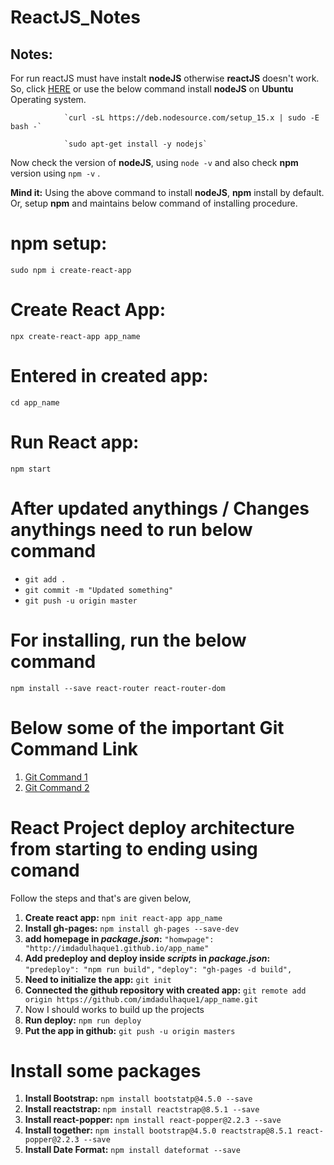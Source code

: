 # ReactJS_Notes
## Notes:
For run reactJS must have instalt **nodeJS** otherwise **reactJS** doesn't work. So, click [HERE](https://github.com/imdadulhaque1/distributions) or use the below command install **nodeJS** on **Ubuntu** Operating system.

                `curl -sL https://deb.nodesource.com/setup_15.x | sudo -E bash -`

                `sudo apt-get install -y nodejs`
                
Now check the version of **nodeJS**, using `node -v` and also check **npm** version using `npm -v` . 

**Mind it:** Using the above command to install **nodeJS**, **npm** install by default. Or, setup **npm** and maintains below command of installing procedure.
# npm setup: 
`sudo npm i create-react-app`
# Create React App: 
`npx create-react-app app_name`
# Entered in created app: 
`cd app_name`
# Run React app: 
`npm start`
# After updated anythings / Changes anythings need to run below command
- `git add .`
- `git commit -m "Updated something"`
- `git push -u origin master`

# For installing, run the below command
`npm install --save react-router react-router-dom`

# Below some of the important Git Command Link
1. [Git Command 1](https://github.com/imdadulhaque1/Git_Command_1) 
2. [Git Command 2](https://github.com/imdadulhaque1/Git_Command_2)


# React Project deploy architecture from starting to ending using comand
Follow the steps and that's are given below,
1. **Create react app:** `npm init react-app app_name`
2. **Install gh-pages:** `npm install gh-pages --save-dev`
3. **add homepage in _package.json_:** `"homwpage": "http://imdadulhaque1.github.io/app_name"`
4. **Add predeploy and deploy inside _scripts_ in _package.json_:**
                                                                  `"predeploy": "npm run build",`
                                                                   `"deploy": "gh-pages -d build",`
5. **Need to initialize the app:** `git init`
6. **Connected the github repository with created app:** `git remote add origin https://github.com/imdadulhaque1/app_name.git`
7. Now I should works to build up the projects
8. **Run deploy:** `npm run deploy`
9. **Put the app in github:** `git push -u origin masters`

# Install some packages
1. **Install Bootstrap:** `npm install bootstatp@4.5.0 --save`
2. **Install reactstrap:** `npm install reactstrap@8.5.1 --save`
3. **Install react-popper:** `npm install react-popper@2.2.3 --save`
4. **Install together:** `npm install bootstrap@4.5.0 reactstrap@8.5.1 react-popper@2.2.3 --save`
5. **Install Date Format:** `npm install dateformat --save`
